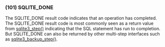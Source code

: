 ### (101\) SQLITE\_DONE



 The SQLITE\_DONE result code indicates that an operation has completed.
 The SQLITE\_DONE result code is most commonly seen as a return value
 from [sqlite3\_step()](c3ref/step.html) indicating that the SQL statement has run to
 completion. But SQLITE\_DONE can also be returned by other multi\-step
 interfaces such as [sqlite3\_backup\_step()](c3ref/backup_finish.html#sqlite3backupstep).




